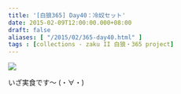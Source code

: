 ```yaml
---
title: '[白狼365] Day40：冷奴セット'
date: 2015-02-09T12:00:00.000+08:00
draft: false
aliases: [ "/2015/02/365-day40.html" ]
tags : [collections - zaku II 白狼・365 project]
---
```


[![](https://farm9.staticflickr.com/8643/15505940204_626ee1a5ae_z.jpg)](https://farm9.staticflickr.com/8643/15505940204_626ee1a5ae_z.jpg)

いざ実食です～ (・∀・)